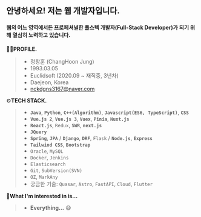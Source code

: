 ## 안녕하세요! 저는 웹 개발자입니다. 
#### **웹의 어느 영역에서든 프로페셔널한 풀스텍 개발자**(Full-Stack Developer)가 되기 위해 열심히 노력하고 있습니다.

🙋‍♂️**PROFILE.**

> - 정창훈 (ChangHoon Jung)
> - 1993.03.05
> - Euclidsoft (2020.09 ~ 재직중, 3년차)
> - Daejeon, Korea
> - nckdgns3167@naver.com

⚙**TECH STACK.**

> - **`Java`**, **`Python`**, **`C++(Algorithm)`**, **`Javascript(ES6, TypeScript)`**, **`CSS`**
> - **`Vue.js 2`**, **`Vue.js 3`**, **`Vuex`**, **`Pinia`**, **`Nuxt.js`**
> - **`React.js`**, `Redux`, **`SWR`**, **`next.js`**
> - **`JQuery`**
> - **`Spring`**, **`JPA`** / **`Django`**, **`DRF`**, `Flask` / **`Node.js`**, **`Express`**
> - **`Tailwind CSS`**, **`Bootstrap`**
> - `Oracle`, `MySQL`
> - `Docker`, `Jenkins`
> - `Elasticsearch`
> - `Git`, `SubVersion(SVN)`
> - `OZ`, `MarkAny`
> - 궁금한 기술: `Quasar`, `Astro`, `FastAPI`, `Cloud`, `Flutter` 

🎯**What I'm interested in is...**

> - **Everything...** 😅

